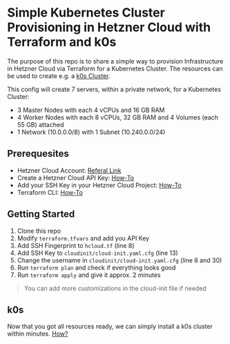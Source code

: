 # Simple Kubernetes Cluster Provisioning in Hetzner Cloud with Terraform and k0s

The purpose of this repo is to share a simple way to provision Infrastructure in Hetzner Cloud via Terraform for a Kubernetes Cluster. The resources can be used to create e.g. a [k0s Cluster](https://k0sproject.io/).

This config will create 7 servers, within a private network, for a Kubernetes Cluster: 
- 3 Master Nodes with each 4 vCPUs and 16 GB RAM
- 4 Worker Nodes with each 8 vCPUs, 32 GB RAM and 4 Volumes (each 55 GB) attached
- 1 Network (10.0.0.0/8) with 1 Subnet (10.240.0.0/24)

## Prerequesites
- Hetzner Cloud Account: [Referal Link](https://hetzner.cloud/?ref=n2kb4hM7PmYQ)
- Create a Hetzner Cloud API Key: [How-To](https://docs.hetzner.cloud/#getting-started)
- Add your SSH Key in your Hetzner Cloud Project: [How-To](https://community.hetzner.com/tutorials/add-ssh-key-to-your-hetzner-cloud#step-2---add-the-ssh-key-to-your-hetzner-cloud-console)
- Terraform CLI: [How-To](https://learn.hashicorp.com/tutorials/terraform/install-cli)

## Getting Started
1. Clone this repo
2. Modify `terraform.tfvars` and add you API Key
3. Add SSH Fingerprint to `hcloud.tf` (line 8)
4. Add SSH Key to `cloudinit/cloud-init.yaml.cfg` (line 13)
5. Change the username in `cloudinit/cloud-init.yaml.cfg` (line 8 and 30)
6. Run `terraform plan` and check if everything looks good
7. Run `terraform apply` and give it approx. 2 minutes

> You can add more customizations in the cloud-init file if needed

## k0s
Now that you got all resources ready, we can simply install a k0s cluster within minutes. [How?](https://github.com/jlnhnng/hetzner-terraform/tree/main/k0s#readme)